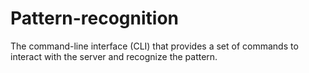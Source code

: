 # Pattern-recognition
The command-line interface (CLI) that provides a set of commands to interact with the server and recognize the pattern.
